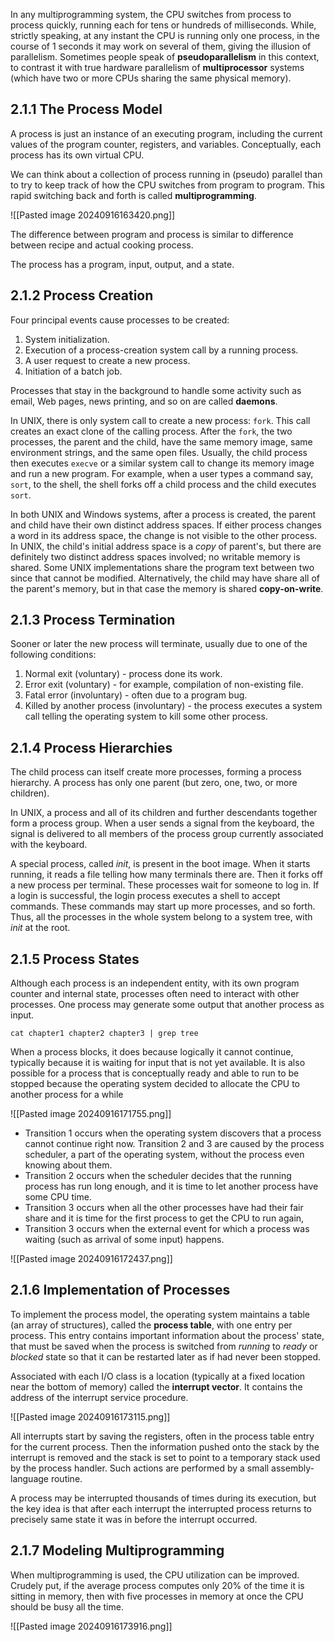 In any multiprogramming system, the CPU switches from process to process quickly, running each for tens or hundreds of milliseconds. While, strictly speaking, at any instant the CPU is running only one process, in the course of 1 seconds it may work on several of them, giving the illusion of parallelism. Sometimes people speak of **pseudoparallelism** in this context, to contrast it with true hardware parallelism of **multiprocessor** systems (which have two or more CPUs sharing the same physical memory).

## 2.1.1 The Process Model

A process is just an instance of an executing program, including the current values of the program counter, registers, and variables. Conceptually, each process has its own virtual CPU.

We can think about a collection of process running in (pseudo) parallel
than to try to keep track of how the CPU switches from program to program. This
rapid switching back and forth is called **multiprogramming**.

![[Pasted image 20240916163420.png]]

The difference between program and process is similar to difference between recipe and actual cooking process.

The process has a program, input, output, and a state.

## 2.1.2 Process Creation
Four principal events cause processes to be created:
1. System initialization.
2. Execution of a process-creation system call by a running process.
3. A user request to create a new process.
4. Initiation of a batch job.

Processes that stay in the background to handle some activity such as email, Web pages, news printing, and so on are called **daemons**.

In UNIX, there is only system call to create a new process: `fork`. This call creates an exact clone of the calling process. After the `fork`, the two processes, the parent and the child, have the same memory image, same environment strings, and the same open files.
Usually, the child process then executes `execve` or a similar system call to change its memory image and run a new program. For example, when a user types a command say, `sort`, to the shell, the shell forks off a child process and the child executes `sort`.

In both UNIX and Windows systems, after a process is created, the parent and child have their own distinct address spaces. If either process changes a word in its address space, the change is not visible to the other process. In UNIX, the child's initial address space is a *copy* of parent's, but there are definitely two distinct address spaces involved; no writable memory is shared. Some UNIX implementations share the program text between two since that cannot be modified. Alternatively, the child may have share all of the parent's memory, but in that case the memory is shared **copy-on-write**.

## 2.1.3 Process Termination
Sooner or later the new process will terminate, usually due to one of the following conditions:
1. Normal exit (voluntary) - process done its work.
2. Error exit (voluntary) - for example, compilation of non-existing file.
3. Fatal error (involuntary) - often due to a program bug.
4. Killed by another process (involuntary) - the process executes a system call telling the operating system to kill some other process.

## 2.1.4 Process Hierarchies
The child process can itself create more processes, forming a process hierarchy. A process has only one parent (but zero, one, two, or more children).

In UNIX, a process and all of its children and further descendants together form a process group. When a user sends a signal from the keyboard, the signal is delivered to all members of the process group currently associated with the keyboard. 

A special process, called *init*, is present in the boot image. When it starts running, it reads a file telling how many terminals there are. Then it forks off a new process per terminal. These processes wait for someone to log in. If a login is successful, the login process executes a shell to accept commands. These commands may start up more processes, and so forth. Thus, all the processes in the whole system belong to a system tree, with *init* at the root.

## 2.1.5 Process States
Although each process is an independent entity, with its own program counter and internal state, processes often need to interact with other processes. One process may generate some output that another process as input.

```Shell
cat chapter1 chapter2 chapter3 | grep tree
```

When a process blocks, it does because logically it cannot continue, typically because it is waiting for input that is not yet available. It is also possible for a process that is conceptually ready and able to run to be stopped because the operating system decided to allocate the CPU to another process for a while

![[Pasted image 20240916171755.png]]

- Transition 1 occurs when the operating system discovers that a process cannot continue right now.
Transition 2 and 3 are caused by the process scheduler, a part of the operating system, without the process even knowing about them.
- Transition 2 occurs when the scheduler decides that the running process has run long enough, and it is time to let another process have some CPU time. 
- Transition 3 occurs when all the other processes have had their fair share and it is time for the first process to get the CPU to run again,
- Transition 3 occurs when the external event for which a process was waiting (such as arrival of some input) happens.

![[Pasted image 20240916172437.png]]

## 2.1.6 Implementation of Processes
To implement the process model, the operating system maintains a table (an array of structures), called the **process table**, with one entry per process. This entry contains important information about the process' state, that must be saved when the process is switched from *running* to *ready* or *blocked* state so that it can be restarted later as if had never been stopped.

Associated with each I/O class is a location (typically at a fixed location near the bottom of memory) called the **interrupt vector**. It contains the address of the interrupt service procedure.

![[Pasted image 20240916173115.png]]

All interrupts start by saving the registers, often in the process table entry for the current process. Then the information pushed onto the stack by the interrupt is removed and the stack is set to point to a temporary stack used by the process handler. Such actions are performed by a small assembly-language routine.

A process may be interrupted thousands of times during its execution, but the key idea is that after each interrupt the interrupted process returns to precisely same state it was in before the interrupt occurred.

## 2.1.7 Modeling Multiprogramming
When multiprogramming is used, the CPU utilization can be improved. Crudely put, if the average process computes only 20% of the time it is sitting in memory, then with five processes in memory at once the CPU should be busy all the time. 

![[Pasted image 20240916173916.png]]

